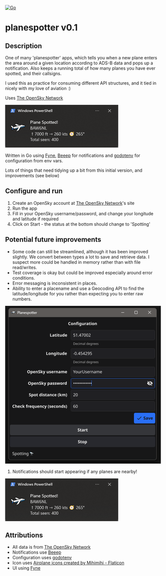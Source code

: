 [![Go](https://github.com/TurningOfTables/planespotter/actions/workflows/go.yml/badge.svg)](https://github.com/TurningOfTables/planespotter/actions/workflows/go.yml)

# planespotter v0.1

## Description

One of many 'planespotter' apps, which tells you when a new plane enters the area around a given location according to ADS-B data and pops up a notification. Also keeps a running total of how many planes you have ever spotted, and their callsigns.

I used this as practice for consuming different API structures, and it tied in nicely with my love of aviation :)

Uses [The OpenSky Network](https://opensky-network.org)

![Screenshot](readme_screenshot.png)

Written in Go using [Fyne](https://fyne.io/), [Beeep](https://github.com/gen2brain/beeep) for notifications and [godotenv](https://github.com/joho/godotenv) for configuration from env vars.

Lots of things that need tidying up a bit from this initial version, and improvements (see below)

## Configure and run

1. Create an OpenSky account at [The OpenSky Network](https://opensky-network.org/)'s site
2. Run the app
3. Fill in your OpenSky username/password, and change your longitude and latitude if required
4. Click on Start - the status at the bottom should change to 'Spotting'

## Potential future improvements

* Some code can still be streamlined, although it has been improved slightly. We convert between types a lot to save and retrieve data. I suspect more could be handled in memory rather than with file read/writes.
* Test coverage is okay but could be improved especially around error conditions.
* Error messaging is inconsistent in places.
* Ability to enter a placename and use a Geocoding API to find the latitude/longitude for you rather than expecting you to enter raw numbers.

![Configuration screen](configuration_screen.png)

1. Notifications should start appearing if any planes are nearby!

![Screenshot](readme_screenshot.png)

## Attributions

* All data is from [The OpenSky Network](https://opensky-network.org)
* Notifications use [Beeep](https://github.com/gen2brain/beeep)
* Configuration uses [godotenv](https://github.com/joho/godotenv)
* Icon uses [Airplane icons created by Mihimihi - Flaticon](https://www.flaticon.com/free-icons/airplane)
* UI using [Fyne](https://fyne.io)
